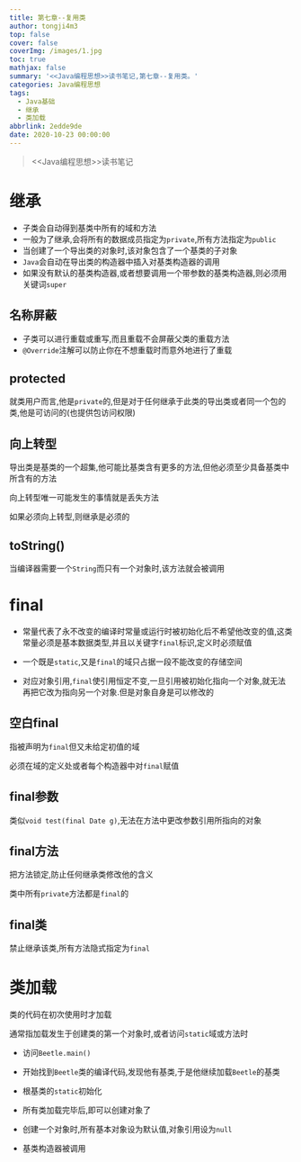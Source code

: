 ```yaml
---
title: 第七章--复用类
author: tongji4m3
top: false
cover: false
coverImg: /images/1.jpg
toc: true
mathjax: false
summary: '<<Java编程思想>>读书笔记,第七章--复用类。'
categories: Java编程思想
tags:
  - Java基础
  - 继承
  - 类加载
abbrlink: 2edde9de
date: 2020-10-23 00:00:00
---
```


> <<Java编程思想>>读书笔记



# 继承

+ 子类会自动得到基类中所有的域和方法
+ 一般为了继承,会将所有的数据成员指定为`private`,所有方法指定为`public`
+ 当创建了一个导出类的对象时,该对象包含了一个基类的子对象
+ `Java`会自动在导出类的构造器中插入对基类构造器的调用
+ 如果没有默认的基类构造器,或者想要调用一个带参数的基类构造器,则必须用关键词`super`

## 	名称屏蔽	

+ 子类可以进行重载或重写,而且重载不会屏蔽父类的重载方法
+ `@Override`注解可以防止你在不想重载时而意外地进行了重载

## protected

就类用户而言,他是`private`的,但是对于任何继承于此类的导出类或者同一个包的类,他是可访问的(也提供包访问权限)

## 向上转型

导出类是基类的一个超集,他可能比基类含有更多的方法,但他必须至少具备基类中所含有的方法

向上转型唯一可能发生的事情就是丢失方法

如果必须向上转型,则继承是必须的

## toString()

当编译器需要一个`String`而只有一个对象时,该方法就会被调用

# final

+ 常量代表了永不改变的编译时常量或运行时被初始化后不希望他改变的值,这类常量必须是基本数据类型,并且以关键字`final`标识,定义时必须赋值
+ 一个既是`static`,又是`final`的域只占据一段不能改变的存储空间

+ 对应对象引用,`final`使引用恒定不变,一旦引用被初始化指向一个对象,就无法再把它改为指向另一个对象.但是对象自身是可以修改的

## 空白final

指被声明为`final`但又未给定初值的域

必须在域的定义处或者每个构造器中对`final`赋值

## final参数

类似`void test(final Date g)`,无法在方法中更改参数引用所指向的对象

## final方法

把方法锁定,防止任何继承类修改他的含义

类中所有`private`方法都是`final`的

## final类

禁止继承该类,所有方法隐式指定为`final`

# 类加载

类的代码在初次使用时才加载

通常指加载发生于创建类的第一个对象时,或者访问`static`域或方法时

+ 访问`Beetle.main()`

+ 开始找到`Beetle`类的编译代码,发现他有基类,于是他继续加载`Beetle`的基类

+ 根基类的`static`初始化

+ 所有类加载完毕后,即可以创建对象了

+ 创建一个对象时,所有基本对象设为默认值,对象引用设为`null`

+ 基类构造器被调用

	